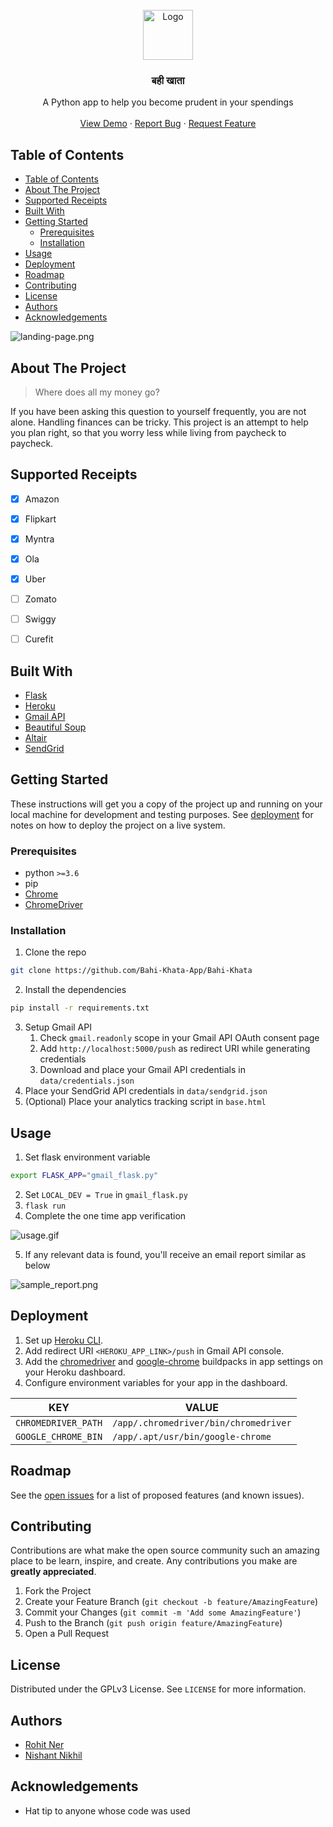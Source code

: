 <!-- PROJECT LOGO -->
<br />
<div align="center">
    <a href="https://github.com/Bahi-Khata-App/Bahi-Khata">
      <img src="static/images/bahi_khata.png" alt="Logo" height="80">
    </a>
    <h3 align="center">बही खाता</h3>

  <div align="center">
    A Python app to help you become prudent in your spendings
    <br />
    <br />
    <a href="https://bahi-khata-app.herokuapp.com">View Demo</a>
    ·
    <a href="https://github.com/Bahi-Khata-App/Bahi-Khata/issues">Report Bug</a>
    ·
    <a href="https://github.com/Bahi-Khata-App/Bahi-Khata/issues">Request Feature</a>
  </div>
</div>



<!-- TABLE OF CONTENTS -->
## Table of Contents

- [Table of Contents](#table-of-contents)
- [About The Project](#about-the-project)
- [Supported Receipts](#supported-receipts)
- [Built With](#built-with)
- [Getting Started](#getting-started)
  - [Prerequisites](#prerequisites)
  - [Installation](#installation)
- [Usage](#usage)
- [Deployment](#deployment)
- [Roadmap](#roadmap)
- [Contributing](#contributing)
- [License](#license)
- [Authors](#authors)
- [Acknowledgements](#acknowledgements)


![landing-page.png](static/images/landing-page.png)


<!-- ABOUT THE PROJECT -->
## About The Project

> Where does all my money go?

If you have been asking this question to yourself frequently, you are not alone. Handling finances can be tricky. This project is an attempt to help you plan right, so that you worry less while living from paycheck to paycheck.


## Supported Receipts

- [x] Amazon

- [x] Flipkart

- [x] Myntra

- [x] Ola

- [x] Uber

- [ ] Zomato

- [ ] Swiggy

- [ ] Curefit


## Built With

* [Flask](https://flask.palletsprojects.com/en/1.1.x)
* [Heroku](http://heroku.com)
* [Gmail API](https://developers.google.com/gmail/api)
* [Beautiful Soup](https://www.crummy.com/software/BeautifulSoup)
* [Altair](https://altair-viz.github.io)
* [SendGrid](https://sendgrid.com)



<!-- GETTING STARTED -->
## Getting Started

These instructions will get you a copy of the project up and running on your local machine for development and testing purposes. See [deployment](#deployment) for notes on how to deploy the project on a live system.

### Prerequisites

* python `>=3.6`
* pip
* [Chrome](https://www.google.com/chrome)
* [ChromeDriver](https://chromedriver.chromium.org)


### Installation

1. Clone the repo
```sh
git clone https://github.com/Bahi-Khata-App/Bahi-Khata
```
2. Install the dependencies
```sh
pip install -r requirements.txt
```
3. Setup Gmail API
   1. Check `gmail.readonly` scope in your Gmail API OAuth consent page
   2. Add `http://localhost:5000/push` as redirect URI while generating credentials
   3. Download and place your Gmail API credentials in `data/credentials.json`
4. Place your SendGrid API credentials in `data/sendgrid.json`
5. (Optional) Place your analytics tracking script in `base.html`


<!-- USAGE EXAMPLES -->
## Usage

1. Set flask environment variable
```sh
export FLASK_APP="gmail_flask.py"
```
2. Set `LOCAL_DEV = True` in `gmail_flask.py`
3. `flask run`
4. Complete the one time app verification

![usage.gif](static/images/usage.gif)

5. If any relevant data is found, you'll receive an email report similar as below

![sample_report.png](static/images/sample_report.png)


<!-- DEPLOYMENT -->
## Deployment

1. Set up [Heroku CLI](https://devcenter.heroku.com/articles/heroku-cli).
2. Add redirect URI `<HEROKU_APP_LINK>/push` in Gmail API console.
3. Add the [chromedriver](https://github.com/heroku/heroku-buildpack-chromedriver) and [google-chrome](https://github.com/heroku/heroku-buildpack-google-chrome) buildpacks in app settings on your Heroku dashboard.
4. Configure environment variables for your app in the dashboard.

| KEY                 | VALUE                                 |
| ------------------- | ------------------------------------- |
| `CHROMEDRIVER_PATH` | `/app/.chromedriver/bin/chromedriver` |
| `GOOGLE_CHROME_BIN` | `/app/.apt/usr/bin/google-chrome`     |


<!-- ROADMAP -->
## Roadmap

See the [open issues](https://github.com/Bahi-Khata-App/Bahi-Khata/issues) for a list of proposed features (and known issues).



<!-- CONTRIBUTING -->
## Contributing

Contributions are what make the open source community such an amazing place to be learn, inspire, and create. Any contributions you make are **greatly appreciated**.

1. Fork the Project
2. Create your Feature Branch (`git checkout -b feature/AmazingFeature`)
3. Commit your Changes (`git commit -m 'Add some AmazingFeature'`)
4. Push to the Branch (`git push origin feature/AmazingFeature`)
5. Open a Pull Request



<!-- LICENSE -->
## License

Distributed under the GPLv3 License. See `LICENSE` for more information.


<!-- AUTHORS -->
## Authors

* [Rohit Ner](https://github.com/rohitner)
* [Nishant Nikhil](https://github.com/nishnik)


<!-- ACKNOWLEDGEMENTS -->
## Acknowledgements

* Hat tip to anyone whose code was used
